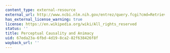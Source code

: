 ```yaml
---
content_type: external-resource
external_url: http://www.ncbi.nlm.nih.gov/entrez/query.fcgi?cmd=Retrieve&db=PubMed&dopt=Citation&list_uids=10904254
has_external_license_warning: true
license: https://en.wikipedia.org/wiki/All_rights_reserved
status: ''
title: Perceptual Causality and Animacy
uid: 67eda23a-6fbd-4d19-8ca2-82f638426f8f
wayback_url: ''
---
```

